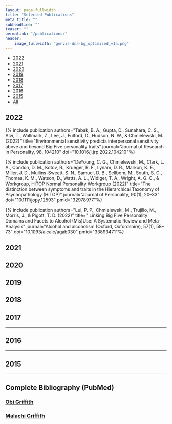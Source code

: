 ```yaml
---
layout: page-fullwidth
title: "Selected Publications"
meta_title: ""
subheadline: ""
teaser: ""
permalink: "/publications/"
header:
    image_fullwidth: "genvis-dna-bg_optimized_v1a.png"
---
```


<div data-magellan-expedition="fixed">
  <ul class="sub-nav">
    <li data-magellan-arrival="2022"><a href="#2022">2022</a></li>
    <li data-magellan-arrival="2021"><a href="#2021">2021</a></li>
    <li data-magellan-arrival="2020"><a href="#2020">2020</a></li>
    <li data-magellan-arrival="2019"><a href="#2019">2019</a></li>
    <li data-magellan-arrival="2018"><a href="#2018">2018</a></li>
    <li data-magellan-arrival="2017"><a href="#2017">2017</a></li>
    <li data-magellan-arrival="2016"><a href="#2016">2016</a></li>
    <li data-magellan-arrival="2015"><a href="#2015">2015</a></li>
    <li data-magellan-arrival="All"><a href="#All">All</a></li>
  </ul>
</div>

<h2 data-magellan-destination="2022">2022</h2>
<a name="2022"></a>

{% include publication authors="Tabak, B. A., Gupta, D., Sunahara, C. S., Alvi, T., Wallmark, Z., Lee, J., Fulford, D., Hudson, N. W., & Chmielewski, M. (2022)" title="Environmental sensitivity predicts interpersonal sensitivity above and beyond Big Five personality traits" journal="Journal of Research in Personality, 98, 104210" doi="10.1016/j.jrp.2022.104210"%}

{% include publication authors="DeYoung, C. G., Chmielewski, M., Clark, L. A., Condon, D. M., Kotov, R., Krueger, R. F., Lynam, D. R., Markon, K. E., Miller, J. D., Mullins-Sweatt, S. N., Samuel, D. B., Sellbom, M., South, S. C., Thomas, K. M., Watson, D., Watts, A. L., Widiger, T. A., Wright, A. G. C., & Workgroup, HiTOP Normal Personality Workgroup (2022)" title="The distinction between symptoms and traits in the Hierarchical Taxonomy of Psychopathology (HiTOP)" journal="Journal of Personality, 90(1), 20–33" doi="10.1111/jopy.12593" pmid="32978977"%}

{% include publication authors="Lui, P. P., Chmielewski, M., Trujillo, M., Morris, J., & Pigott, T. D. (2022)" title=" Linking Big Five Personality Domains and Facets to Alcohol (Mis)Use: A Systematic Review and Meta-Analysis" journal="Alcohol and alcoholism (Oxford, Oxfordshire), 57(1), 58–73" doi="10.1093/alcalc/agab030" pmid="33893471"%}

<h2 data-magellan-destination="2021">2021</h2>
<a name="2021"></a>

<h2 data-magellan-destination="2020">2020</h2>
<a name="2020"></a>

<h2 data-magellan-destination="2019">2019</h2>
<a name="2019"></a>

<h2 data-magellan-destination="2018">2018</h2>
<a name="2018"></a>

<h2 data-magellan-destination="2017">2017</h2>
<a name="2017"></a>

<hr>

<h2 data-magellan-destination="2016">2016</h2>
<a name="2016"></a>


<hr>

<h2 data-magellan-destination="2015">2015</h2>
<a name="2015"></a>



<hr>

<h2 data-magellan-destination="All">Complete Bibliography (PubMed)</h2>
<a name="All"></a>

<h3><a href="https://www.ncbi.nlm.nih.gov/myncbi/obi.griffith.1/bibliography/public/">Obi Griffith</a></h3>

<h3><a href="https://www.ncbi.nlm.nih.gov/myncbi/malachi.griffith.1/bibliography/public/">Malachi Griffith</a></h3>

